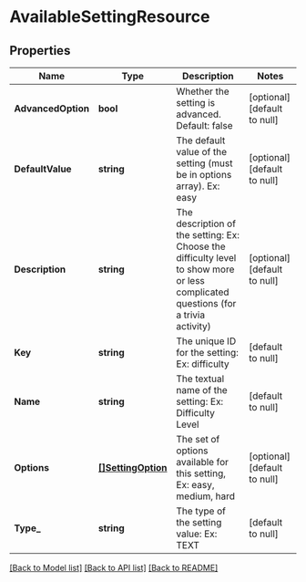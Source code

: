 # AvailableSettingResource

## Properties
Name | Type | Description | Notes
------------ | ------------- | ------------- | -------------
**AdvancedOption** | **bool** | Whether the setting is advanced. Default: false | [optional] [default to null]
**DefaultValue** | **string** | The default value of the setting (must be in options array). Ex: easy | [optional] [default to null]
**Description** | **string** | The description of the setting: Ex: Choose the difficulty level to show more or less complicated questions (for a trivia activity) | [optional] [default to null]
**Key** | **string** | The unique ID for the setting: Ex: difficulty | [default to null]
**Name** | **string** | The textual name of the setting: Ex: Difficulty Level | [default to null]
**Options** | [**[]SettingOption**](SettingOption.md) | The set of options available for this setting, Ex: easy, medium, hard | [optional] [default to null]
**Type_** | **string** | The type of the setting value: Ex: TEXT | [default to null]

[[Back to Model list]](../README.md#documentation-for-models) [[Back to API list]](../README.md#documentation-for-api-endpoints) [[Back to README]](../README.md)


